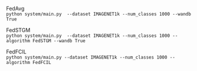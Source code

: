 FedAvg\
``
python system/main.py  --dataset IMAGENET1k --num_classes 1000 --wandb True
``

FedSTGM\
``
python system/main.py  --dataset IMAGENET1k --num_classes 1000 --algorithm FedSTGM --wandb True
``

FedFCIL\
``
python system/main.py --dataset IMAGENET1k --num_classes 1000 --algorithm FedFCIL
``
